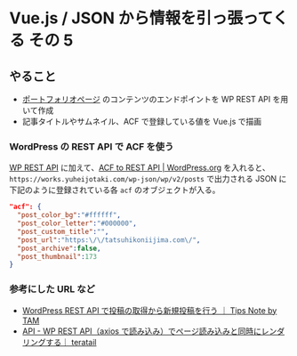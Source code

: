 # Vue.js / JSON から情報を引っ張ってくる その 5

## やること

- [ポートフォリオページ](https://works.yuheijotaki.com) のコンテンツのエンドポイントを WP REST API を用いて作成
- 記事タイトルやサムネイル、ACF で登録している値を Vue.js で描画

### WordPress の REST API で ACF を使う

[WP REST API](https://ja.wp-api.org/) に加えて、[ACF to REST API \| WordPress\.org](https://ja.wordpress.org/plugins/acf-to-rest-api/) を入れると、`https://works.yuheijotaki.com/wp-json/wp/v2/posts` で出力される JSON に下記のように登録されている各 `acf` のオブジェクトが入る。

```json
"acf": {
  "post_color_bg":"#ffffff",
  "post_color_letter":"#000000",
  "post_custom_title":"",
  "post_url":"https:\/\/tatsuhikoniijima.com\/",
  "post_archive":false,
  "post_thumbnail":173
}
```

### 参考にした URL など

- [WordPress REST API で投稿の取得から新規投稿を行う ｜ Tips Note by TAM](https://www.tam-tam.co.jp/tipsnote/cms/post10274.html)
- [API \- WP REST API（axios で読み込み）でページ読み込みと同時にレンダリングする｜ teratail](https://teratail.com/questions/110810)
